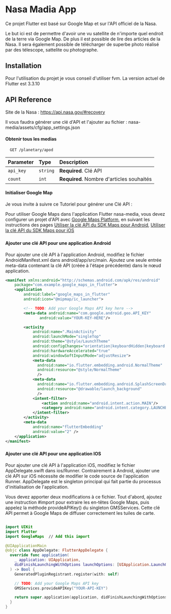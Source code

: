 
# Nasa Madia App

Ce projet Flutter est basé sur Google Map et sur l'API officiel de la Nasa.

Le but ici est de permettre d'avoir une vu satellite de n'importe quel endroit de la terre via Google Map. De plus il est possible de lire des articles de la Nasa. Il sera également possible de télécharger de superbe photo réalisé par des télescope, sattelite ou photographe.



## Installation

Pour l'utilisation du projet je vous conseil d'utiliser fvm. La version actuel de Flutter est 3.3.10

## API Reference

Site de la Nasa : https://api.nasa.gov/#recovery

Il vous faudra générer une clé d'API et l'ajouter au fichier : nasa-media/assets/cfg/app_settings.json

#### Obtenir tous les medias

```http
  GET /planetary/apod
```

| Parameter | Type     | Description                |
| :-------- | :------- | :------------------------- |
| `api_key` | `string` | **Required**. Clé API |
| `count`   | `int`    | **Required**. Nombre d'articles souhaités |


#### Initialiser Google Map

Je vous invite à suivre ce Tutoriel pour générer une Clé API :

Pour utiliser Google Maps dans l'application Flutter nasa-media, vous devez configurer un projet d'API avec [Google Maps Platform](https://mapsplatform.google.com/?hl=fr), en suivant les instructions des pages [Utiliser la clé API du SDK Maps pour Android](https://developers.google.com/maps/documentation/android-sdk/get-api-key?hl=fr), [Utiliser la clé API du SDK Maps pour iOS](https://developers.google.com/maps/documentation/ios-sdk/get-api-key?hl=fr) 

###

#### Ajouter une clé API pour une application Android


Pour ajouter une clé API à l'application Android, modifiez le fichier AndroidManifest.xml dans android/app/src/main. Ajoutez une seule entrée meta-data contenant la clé API (créée à l'étape précédente) dans le nœud application.

```xml
<manifest xmlns:android="http://schemas.android.com/apk/res/android"
    package="com.example.google_maps_in_flutter">
    <application
        android:label="google_maps_in_flutter"
        android:icon="@mipmap/ic_launcher">

        <!-- TODO: Add your Google Maps API key here -->
        <meta-data android:name="com.google.android.geo.API_KEY"
               android:value="YOUR-KEY-HERE"/>

        <activity
            android:name=".MainActivity"
            android:launchMode="singleTop"
            android:theme="@style/LaunchTheme"
            android:configChanges="orientation|keyboardHidden|keyboard|screenSize|smallestScreenSize|locale|layoutDirection|fontScale|screenLayout|density|uiMode"
            android:hardwareAccelerated="true"
            android:windowSoftInputMode="adjustResize">
            <meta-data
              android:name="io.flutter.embedding.android.NormalTheme"
              android:resource="@style/NormalTheme"
              />
            <meta-data
              android:name="io.flutter.embedding.android.SplashScreenDrawable"
              android:resource="@drawable/launch_background"
              />
            <intent-filter>
                <action android:name="android.intent.action.MAIN"/>
                <category android:name="android.intent.category.LAUNCHER"/>
            </intent-filter>
        </activity>
        <meta-data
            android:name="flutterEmbedding"
            android:value="2" />
    </application>
</manifest>
```

###

#### Ajouter une clé API pour une application IOS

Pour ajouter une clé API à l'application iOS, modifiez le fichier AppDelegate.swift dans ios/Runner. Contrairement à Android, ajouter une clé API sur iOS nécessite de modifier le code source de l'application Runner. AppDelegate est le singleton principal qui fait partie du processus d'initialisation de l'application.

Vous devez apporter deux modifications à ce fichier. Tout d'abord, ajoutez une instruction #import pour extraire les en-têtes Google Maps, puis appelez la méthode provideAPIKey() du singleton GMSServices. Cette clé API permet à Google Maps de diffuser correctement les tuiles de carte.

```swift

import UIKit
import Flutter
import GoogleMaps  // Add this import

@UIApplicationMain
@objc class AppDelegate: FlutterAppDelegate {
  override func application(
    _ application: UIApplication,
    didFinishLaunchingWithOptions launchOptions: [UIApplication.LaunchOptionsKey: Any]?
  ) -> Bool {
    GeneratedPluginRegistrant.register(with: self)

    // TODO: Add your Google Maps API key
    GMSServices.provideAPIKey("YOUR-API-KEY")

    return super.application(application, didFinishLaunchingWithOptions: launchOptions)
  }
}

```